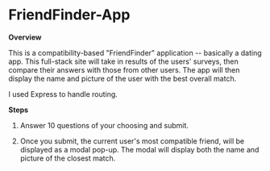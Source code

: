 # FriendFinder-App

**Overview**

This is a compatibility-based "FriendFinder" application -- basically a dating app. This full-stack site will take in results of the users' surveys, then compare their answers with those from other users. The app will then display the name and picture of the user with the best overall match.

I used Express to handle routing.  

**Steps**

1. Answer 10 questions of your choosing and submit.

2. Once you submit, the current user's most compatible friend, will be displayed as a modal pop-up.
The modal will display both the name and picture of the closest match.






